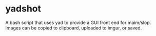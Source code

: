 # yadshot
A bash script that uses yad to provide a GUI front end for maim/slop.  Images can be copied to clipboard, uploaded to imgur, or saved.
